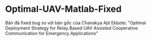 # Optimal-UAV-Matlab-Fixed
Bản đã fixed bug so với bản gốc của Chanakya Ajit Ekbote: "Optimal Deployment Strategy for Relay Based UAV Assisted Cooperative Communication for Emergency Applications"
